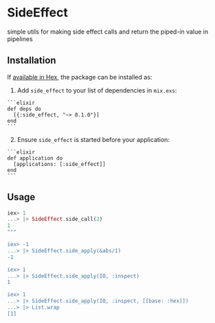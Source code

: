 # SideEffect

simple utils for making side effect calls and return the piped-in value in pipelines

## Installation

If [available in Hex](https://hex.pm/docs/publish), the package can be installed as:

  1. Add `side_effect` to your list of dependencies in `mix.exs`:

    ```elixir
    def deps do
      [{:side_effect, "~> 0.1.0"}]
    end
    ```

  2. Ensure `side_effect` is started before your application:

    ```elixir
    def application do
      [applications: [:side_effect]]
    end
    ```

## Usage

```elixir
iex> 1
...> |> SideEffect.side_call(2)
1
"""

iex> -1
...> |> SideEffect.side_apply(&abs/1)
-1

iex> 1
...> |> SideEffect.side_apply(IO, :inspect)
1

iex> 1
...> |> SideEffect.side_apply(IO, :inspect, [[base: :hex]])
...> |> List.wrap
[1]
```
